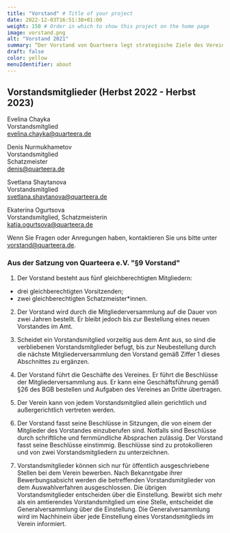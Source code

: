 ```yaml
---
title: "Vorstand" # Title of your project
date: 2022-12-03T16:51:38+01:00
weight: 150 # Order in which to show this project on the home page
image: vorstand.png
alt: "Vorstand 2021"
summary: “Der Vorstand von Quarteera legt strategische Ziele des Vereines fest, entscheidet über die Prioritäten sowie über die Personalfragen.”
draft: false
color: yellow
menuIdentifier: about
---
```

## Vorstandsmitglieder (Herbst 2022 - Herbst 2023)
Evelina Chayka\
Vorstandsmitglied\
[evelina.chayka@quarteera.de](mailto:evelina.chayka@quarteera.de)
 
Denis Nurmukhametov\
Vorstandsmitglied\
Schatzmeister\
[denis@quarteera.de](mailto:denis@quarteera.de)
 
Svetlana Shaytanova\
Vorstandsmitglied\
[svetlana.shaytanova@quarteera.de ](mailto:svetlana.shaytanova@quarteera.de )
 
Ekaterina Ogurtsova\
Vorstandsmitglied, Schatzmeisterin\
[katja.ogurtsova@quarteera.de](mailto:katja.ogurtsova@quarteera.de)

Wenn Sie Fragen oder Anregungen haben, kontaktieren Sie uns bitte unter [vorstand@quarteera.de](mailto:vorstand@quarteera.de). 

### Aus der Satzung von Quarteera e.V. "§9 Vorstand"

1. Der Vorstand besteht aus fünf gleichberechtigten Mitgliedern:
- drei gleichberechtigten Vorsitzenden;
- zwei gleichberechtigten Schatzmeister*innen.

2. Der Vorstand wird durch die Mitgliederversammlung auf die Dauer von zwei Jahren bestellt. Er bleibt jedoch bis zur Bestellung eines neuen Vorstandes im Amt.

3. Scheidet ein Vorstandsmitglied vorzeitig aus dem Amt aus, so sind die verbliebenen Vorstandsmitglieder befugt, bis zur Neubestellung durch die nächste Mitgliederversammlung den Vorstand gemäß Ziffer 1 dieses Abschnittes zu ergänzen.

4. Der Vorstand führt die Geschäfte des Vereines. Er führt die Beschlüsse der Mitgliederversammlung aus. Er kann eine Geschäftsführung gemäß §26 des BGB bestellen und Aufgaben des Vereines an Dritte übertragen.

5. Der Verein kann von jedem Vorstandsmitglied allein gerichtlich und außergerichtlich vertreten werden.

6. Der Vorstand fasst seine Beschlüsse in Sitzungen, die von einem der Mitglieder des Vorstandes einzuberufen sind. Notfalls sind Beschlüsse durch schriftliche und fernmündliche Absprachen zulässig. Der Vorstand fasst seine Beschlüsse einstimmig. Beschlüsse sind zu protokollieren und von zwei Vorstandsmitgliedern zu unterzeichnen.

7. Vorstandsmitglieder können sich nur für öffentlich ausgeschriebene Stellen bei dem Verein bewerben. Nach Bekanntgabe ihrer Bewerbungsabsicht werden die betreffenden Vorstandsmitglieder von dem Auswahlverfahren ausgeschlossen. Die übrigen Vorstandsmitglieder entscheiden über die Einstellung. Bewirbt sich mehr als ein amtierendes Vorstandsmitglied um eine Stelle, entscheidet die Generalversammlung über die Einstellung. Die Generalversammlung wird im Nachhinein über jede Einstellung eines Vorstandsmitglieds im Verein informiert.
